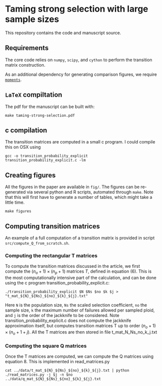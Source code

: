 # Taming strong selection with large sample sizes

This repository contains the code and manuscript source.

## Requirements

The core code relies on `numpy`, `scipy`, and `cython` to perform the transition matrix
construction.

As an additional dependency for generating comparison figures, we require
[`moments`](https://bitbucket.org/simongravel/moments/).

## `LaTeX` compiltation

The pdf for the manuscript can be built with:

```
make taming-strong-selection.pdf
```
## c compilation

The transition matrices are computed in a small c program. I could compile this on OSX using

`gcc -o transition_probability_explicit transition_probability_explicit.c -lm`

## Creating figures

All the figures in the paper are available in `fig/`.
The figures can be re-generated via several python and R scripts, automated through `make`.
Note that this will first have to generate a number of tables, which might take a little time.

```
make figures
```

## Computing transition matrices

An example of a full computation of a transition matrix is provided in script `src/compute_Q_from_scratch.sh`.

### Computing the rectangular T matrices

To compute the transition matrices discussed in the article, we first compute the $(n_o+1)\times(n_p+1)$ matrices $T$, 
defined in equation (6). This is the most computationally intensive part of the calculation, and can be done using 
the c program transition_probability_explicit.c: 

`./transition_probability_explicit $N $Ns $no $k $j > "t_mat_${N}_${Ns}_${no}_${k}_${j}.txt"`

Here `N` is the population size, `Ns` the scaled selection coefficient, `no` the sample size, `k` the maximum number of 
failures allowed per sampled ploid, and `j` is the order of the jackknife to be considered. Note 
transition_probability_explicit.c does not compute the jackknife approximation itself, but computes transition matrices 
T up to order $(n_o+1)\times(n_o+1+j)$. All the T matrices are then stored in file t_mat_N_Ns_no_k_j.txt

### Computing the square Q matrices

Once the T matrices are computed, we can compute the Q matrices using equation 8. This is implemented in 
read_matrices.py

`cat ../data/t_mat_${N}_${Ns}_${no}_${k}_${j}.txt | python ./read_matrices.py -j $j -n $no ../data/q_mat_${N}_${Ns}_${no}_${k}_${j}.txt`



